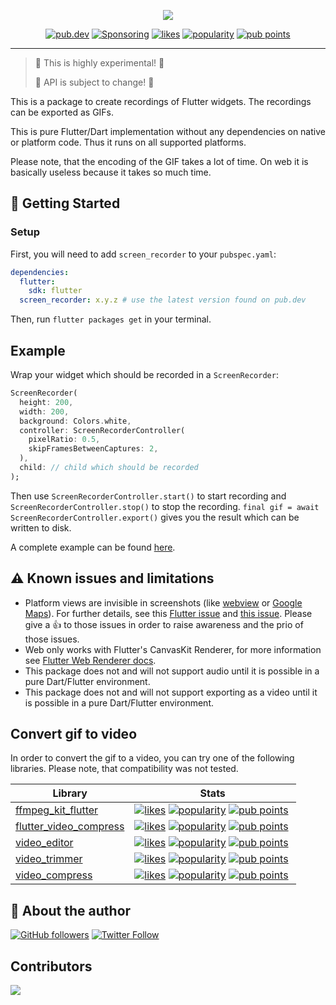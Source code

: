 <p align="center">
    <img src="https://raw.githubusercontent.com/ueman/screenrecorder/main/img/screen_recorder.svg">
</p>

<p align="center">
  <a href="https://pub.dev/packages/screen_recorder"><img src="https://img.shields.io/pub/v/screen_recorder.svg" alt="pub.dev"></a>
  <!--
  <a href="https://github.com/ueman/feedback/actions?query=workflow%3Abuild"><img src="https://github.com/ueman/feedback/workflows/build/badge.svg?branch=master" alt="GitHub Workflow Status"></a>
  <a href="https://codecov.io/gh/ueman/feedback"><img src="https://codecov.io/gh/ueman/feedback/branch/master/graph/badge.svg" alt="code coverage"></a>
  -->
  <a href="https://github.com/ueman#sponsor-me"><img src="https://img.shields.io/github/sponsors/ueman" alt="Sponsoring"></a>
  <a href="https://pub.dev/packages/screen_recorder/score"><img src="https://img.shields.io/pub/likes/screen_recorder" alt="likes"></a>
  <a href="https://pub.dev/packages/screen_recorder/score"><img src="https://img.shields.io/pub/popularity/screen_recorder" alt="popularity"></a>
  <a href="https://pub.dev/packages/screen_recorder/score"><img src="https://img.shields.io/pub/points/screen_recorder" alt="pub points"></a>
</p>

----

> 🚧 This is highly experimental! 🚧
>
> 🚧 API is subject to change! 🚧

This is a package to create recordings of Flutter widgets.
The recordings can be exported as GIFs.

This is pure Flutter/Dart implementation without any dependencies on native
or platform code. Thus it runs on all supported platforms.

Please note, that the encoding of the GIF takes a lot of time. On web it is basically useless because it takes so much time.

## 🚀 Getting Started

### Setup

First, you will need to add `screen_recorder` to your `pubspec.yaml`:

```yaml
dependencies:
  flutter:
    sdk: flutter
  screen_recorder: x.y.z # use the latest version found on pub.dev
```

Then, run `flutter packages get` in your terminal.

## Example

Wrap your widget which should be recorded in a `ScreenRecorder`:

```dart
ScreenRecorder(
  height: 200,
  width: 200,
  background: Colors.white,
  controller: ScreenRecorderController(
    pixelRatio: 0.5,
    skipFramesBetweenCaptures: 2,
  ),
  child: // child which should be recorded
);
```

Then use `ScreenRecorderController.start()` to start recording and
`ScreenRecorderController.stop()` to stop the recording.
`final gif = await ScreenRecorderController.export()` gives you the result which can be written to disk.

A complete example can be found [here](https://pub.dev/packages/screen_recorder/example).

## ⚠️ Known issues and limitations

- Platform views are invisible in screenshots (like [webview](https://pub.dev/packages/webview_flutter) or [Google Maps](https://pub.dev/packages/google_maps_flutter)). For further details, see this [Flutter issue](https://github.com/flutter/flutter/issues/25306) and [this issue](https://github.com/flutter/flutter/issues/102866). Please give a 👍 to those issues in order to raise awareness and the prio of those issues.
- Web only works with Flutter's CanvasKit Renderer, for more information see [Flutter Web Renderer docs](https://flutter.dev/docs/development/tools/web-renderers).
- This package does not and will not support audio until it is possible in a pure Dart/Flutter environment.
- This package does not and will not support exporting as a video until it is possible in a pure Dart/Flutter environment.

## Convert gif to video

In order to convert the gif to a video, you can try one of the following libraries. Please note, that compatibility was not tested.

| Library | Stats |
|---------|-------|
| [ffmpeg_kit_flutter](https://pub.dev/packages/ffmpeg_kit_flutter) | <a href="https://pub.dev/packages/ffmpeg_kit_flutter/score"><img src="https://img.shields.io/pub/likes/ffmpeg_kit_flutter" alt="likes"></a>  <a href="https://pub.dev/packages/ffmpeg_kit_flutter/score"><img src="https://img.shields.io/pub/popularity/ffmpeg_kit_flutter" alt="popularity"></a>  <a href="https://pub.dev/packages/ffmpeg_kit_flutter/score"><img src="https://img.shields.io/pub/points/ffmpeg_kit_flutter" alt="pub points"></a> |
| [flutter_video_compress](https://pub.dev/packages/flutter_video_compress) | <a href="https://pub.dev/packages/flutter_video_compress/score"><img src="https://img.shields.io/pub/likes/flutter_video_compress" alt="likes"></a>  <a href="https://pub.dev/packages/flutter_video_compress/score"><img src="https://img.shields.io/pub/popularity/flutter_video_compress" alt="popularity"></a>  <a href="https://pub.dev/packages/flutter_video_compress/score"><img src="https://img.shields.io/pub/points/flutter_video_compress" alt="pub points"></a> |
| [video_editor](https://pub.dev/packages/video_editor) | <a href="https://pub.dev/packages/video_editor/score"><img src="https://img.shields.io/pub/likes/video_editor" alt="likes"></a>  <a href="https://pub.dev/packages/video_editor/score"><img src="https://img.shields.io/pub/popularity/video_editor" alt="popularity"></a>  <a href="https://pub.dev/packages/video_editor/score"><img src="https://img.shields.io/pub/points/video_editor" alt="pub points"></a> |
| [video_trimmer](https://pub.dev/packages/video_trimmer) | <a href="https://pub.dev/packages/video_trimmer/score"><img src="https://img.shields.io/pub/likes/video_trimmer" alt="likes"></a>  <a href="https://pub.dev/packages/video_trimmer/score"><img src="https://img.shields.io/pub/popularity/video_trimmer" alt="popularity"></a>  <a href="https://pub.dev/packages/video_trimmer/score"><img src="https://img.shields.io/pub/points/video_trimmer" alt="pub points"></a> |
| [video_compress](https://pub.dev/packages/video_compress) | <a href="https://pub.dev/packages/video_compress/score"><img src="https://img.shields.io/pub/likes/video_compress" alt="likes"></a>  <a href="https://pub.dev/packages/video_compress/score"><img src="https://img.shields.io/pub/popularity/video_compress" alt="popularity"></a>  <a href="https://pub.dev/packages/video_compress/score"><img src="https://img.shields.io/pub/points/video_compress" alt="pub points"></a> |

## 📣 About the author

[![GitHub followers](https://img.shields.io/github/followers/ueman?style=social)](https://github.com/ueman)
[![Twitter Follow](https://img.shields.io/twitter/follow/ue_man?style=social)](https://twitter.com/ue_man)

## Contributors

<a href="https://github.com/ueman/screenrecorder/graphs/contributors">
  <img src="https://contrib.rocks/image?repo=ueman/screenrecorder" />
</a>

